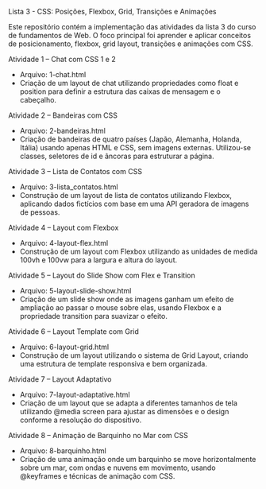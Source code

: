 Lista 3 - CSS: Posições, Flexbox, Grid, Transições e Animações

Este repositório contém a implementação das atividades da lista 3 do curso de fundamentos de Web. 
O foco principal foi aprender e aplicar conceitos de posicionamento, flexbox, grid layout, transições e animações com CSS.

Atividade 1 – Chat com CSS 1 e 2
* Arquivo: 1-chat.html
* Criação de um layout de chat utilizando propriedades como float e position para definir a estrutura das caixas de mensagem e o cabeçalho.

Atividade 2 – Bandeiras com CSS
* Arquivo: 2-bandeiras.html
* Criação de bandeiras de quatro países (Japão, Alemanha, Holanda, Itália) usando apenas HTML e CSS, 
  sem imagens externas. Utilizou-se classes, seletores de id e âncoras para estruturar a página.

Atividade 3 – Lista de Contatos com CSS
* Arquivo: 3-lista_contatos.html
* Construção de um layout de lista de contatos utilizando Flexbox, aplicando dados fictícios com base em uma API geradora de imagens de pessoas.

Atividade 4 – Layout com Flexbox
* Arquivo: 4-layout-flex.html
* Construção de um layout com Flexbox utilizando as unidades de medida 100vh e 100vw para a largura e altura do layout.

Atividade 5 – Layout do Slide Show com Flex e Transition
* Arquivo: 5-layout-slide-show.html
* Criação de um slide show onde as imagens ganham um efeito de ampliação ao passar o mouse sobre elas, usando Flexbox e a propriedade transition para suavizar o efeito.

Atividade 6 – Layout Template com Grid
* Arquivo: 6-layout-grid.html
* Construção de um layout utilizando o sistema de Grid Layout, criando uma estrutura de template responsiva e bem organizada.

Atividade 7 – Layout Adaptativo
* Arquivo: 7-layout-adaptative.html
* Criação de um layout que se adapta a diferentes tamanhos de tela utilizando @media screen para ajustar as dimensões e o design conforme a resolução do dispositivo.

Atividade 8 – Animação de Barquinho no Mar com CSS
* Arquivo: 8-barquinho.html
* Criação de uma animação onde um barquinho se move horizontalmente sobre um mar, com ondas e nuvens em movimento, usando @keyframes e técnicas de animação com CSS.

